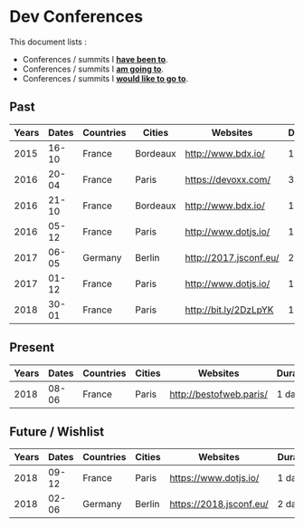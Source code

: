 # Dev Conferences

This document lists :

- Conferences / summits I **[have been to](#past)**.
- Conferences / summits I **[am going to](#present)**.
- Conferences / summits I **[would like to go to](#future--wishlist)**.

## Past

Years | Dates | Countries | Cities    | Websites                     | Durations
------|-------|-----------|-----------|------------------------------|----------
2015  | 16-10 | France    | Bordeaux  | http://www.bdx.io/           | 1 day
2016  | 20-04 | France    | Paris     | https://devoxx.com/          | 3 days
2016  | 21-10 | France    | Bordeaux  | http://www.bdx.io/           | 1 day
2016  | 05-12 | France    | Paris     | http://www.dotjs.io/         | 1 day
2017  | 06-05 | Germany   | Berlin    | http://2017.jsconf.eu/       | 2 days
2017  | 01-12 | France    | Paris     | http://www.dotjs.io/         | 1 day
2018  | 30-01 | France    | Paris     | http://bit.ly/2DzLpYK        | 1 day

## Present

Years | Dates | Countries | Cities    | Websites                     | Durations
------|-------|-----------|-----------|------------------------------|----------
2018  | 08-06 | France    | Paris     | http://bestofweb.paris/      | 1 day

## Future / Wishlist

Years | Dates | Countries | Cities    | Websites                     | Durations
------|-------|-----------|-----------|------------------------------|----------
2018  | 09-12 | France    | Paris     | https://www.dotjs.io/        | 1 day
2018  | 02-06 | Germany   | Berlin    | https://2018.jsconf.eu/      | 2 days
